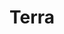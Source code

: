 ---
layout: page
title: Terra
permalink: /data_processing/terra/
parent: Data Processing
nav_order: 5
---